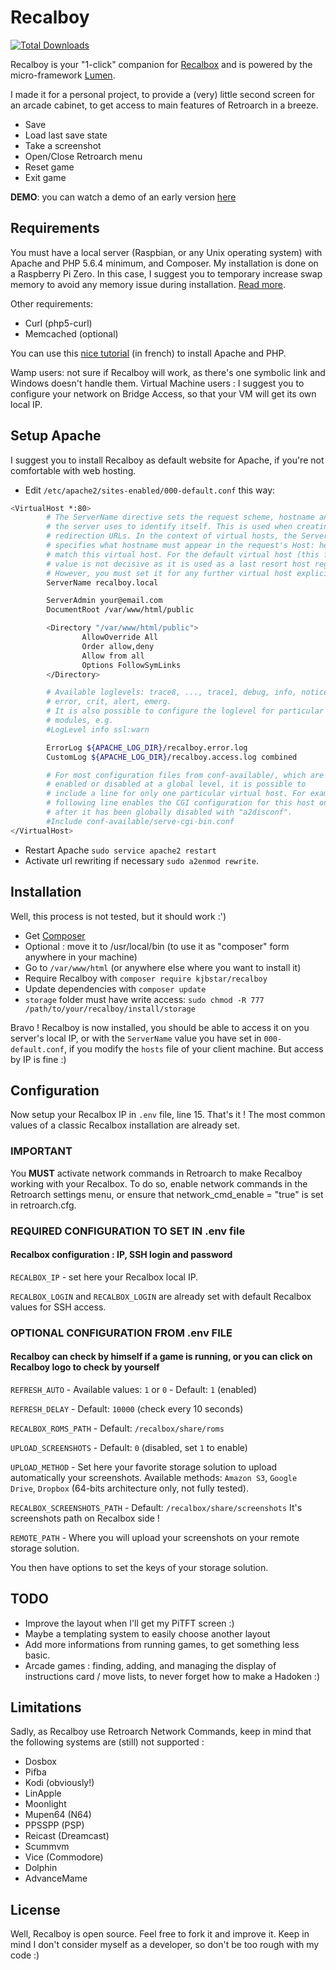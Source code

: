 # Recalboy

[![Total Downloads](https://poser.pugx.org/laravel/lumen-framework/d/total.svg)](https://packagist.org/packages/laravel/lumen-framework)


Recalboy is your "1-click" companion for [Recalbox](http://www.recalbox.com) and is powered by the micro-framework [Lumen](http://lumen.laravel.com).

I made it for a personal project, to provide a (very) little second screen for an arcade cabinet, to get access to main features of Retroarch in a breeze. 

* Save
* Load last save state
* Take a screenshot
* Open/Close Retroarch menu
* Reset game
* Exit game

**DEMO**: you can watch a demo of an early version [here](<https://youtu.be/k_k3ho4qGwg>)

## Requirements

You must have a local server (Raspbian, or any Unix operating system) with Apache and PHP 5.6.4 minimum, and Composer.
My installation is done on a Raspberry Pi Zero. In this case, I suggest you to temporary increase swap memory to avoid any memory issue during installation. [Read more](http://raspberrypi.stackexchange.com/questions/70/how-to-set-up-swap-space).

Other requirements:
* Curl (php5-curl)
* Memcached (optional)

You can use this [nice tutorial](https://raspbian-france.fr/installer-serveur-web-raspberry/) (in french) to install Apache and PHP.

Wamp users: not sure if Recalboy will work, as there's one symbolic link and Windows doesn't handle them.
Virtual Machine users : I suggest you to configure your network on Bridge Access, so that your VM will get its own local IP.

## Setup Apache

I suggest you to install Recalboy as default website for Apache, if you're not comfortable with web hosting.

* Edit `/etc/apache2/sites-enabled/000-default.conf` this way:

```bash
<VirtualHost *:80>
        # The ServerName directive sets the request scheme, hostname and port that
        # the server uses to identify itself. This is used when creating
        # redirection URLs. In the context of virtual hosts, the ServerName
        # specifies what hostname must appear in the request's Host: header to
        # match this virtual host. For the default virtual host (this file) this
        # value is not decisive as it is used as a last resort host regardless.
        # However, you must set it for any further virtual host explicitly.
        ServerName recalboy.local

        ServerAdmin your@email.com
        DocumentRoot /var/www/html/public

        <Directory "/var/www/html/public">
                AllowOverride All
                Order allow,deny
                Allow from all
                Options FollowSymLinks
        </Directory>

        # Available loglevels: trace8, ..., trace1, debug, info, notice, warn,
        # error, crit, alert, emerg.
        # It is also possible to configure the loglevel for particular
        # modules, e.g.
        #LogLevel info ssl:warn

        ErrorLog ${APACHE_LOG_DIR}/recalboy.error.log
        CustomLog ${APACHE_LOG_DIR}/recalboy.access.log combined

        # For most configuration files from conf-available/, which are
        # enabled or disabled at a global level, it is possible to
        # include a line for only one particular virtual host. For example the
        # following line enables the CGI configuration for this host only
        # after it has been globally disabled with "a2disconf".
        #Include conf-available/serve-cgi-bin.conf
</VirtualHost>
```
* Restart Apache `sudo service apache2 restart`
* Activate url rewriting if necessary `sudo a2enmod rewrite`.


## Installation

Well, this process is not tested, but it should work :')

* Get [Composer](https://getcomposer.org/download/)
* Optional : move it to /usr/local/bin (to use it as "composer" form anywhere in your machine)
* Go to `/var/www/html` (or anywhere else where you want to install it)
* Require Recalboy with `composer require kjbstar/recalboy`
* Update dependencies with `composer update`
* `storage` folder must have write access: `sudo chmod -R 777 /path/to/your/recalboy/install/storage`

Bravo ! Recalboy is now installed, you should be able to access it on you server's local IP, or with the `ServerName` value you have set in `000-default.conf`, if you modify the `hosts` file of your client machine. But access by IP is fine :)


## Configuration

Now setup your Recalbox IP in `.env` file, line 15.
That's it ! The most common values of a classic Recalbox installation are already set.

### IMPORTANT
You **MUST** activate network commands in Retroarch to make Recalboy working with your Recalbox.
To do so, enable network commands in the Retroarch settings menu, or ensure that network_cmd_enable = "true" is set in retroarch.cfg.

### REQUIRED CONFIGURATION TO SET IN .env file
#### Recalbox configuration : IP, SSH login and password
`RECALBOX_IP` - set here your Recalbox local IP.

`RECALBOX_LOGIN` and `RECALBOX_LOGIN` are already set with default Recalbox values for SSH access.

### OPTIONAL CONFIGURATION FROM .env FILE
#### Recalboy can check by himself if a game is running, or you can click on Recalboy logo to check by yourself
`REFRESH_AUTO` - Available values: `1` or `0` - Default: `1` (enabled)

`REFRESH_DELAY` - Default: `10000` (check every 10 seconds)

`RECALBOX_ROMS_PATH` - Default: `/recalbox/share/roms`

`UPLOAD_SCREENSHOTS` - Default: `0` (disabled, set `1` to enable)

`UPLOAD_METHOD` - Set here your favorite storage solution to upload automatically your screenshots. Available methods: `Amazon S3`, `Google Drive`, `Dropbox` (64-bits architecture only, not fully tested).

`RECALBOX_SCREENSHOTS_PATH` - Default: `/recalbox/share/screenshots` It's screenshots path on Recalbox side !

`REMOTE_PATH` - Where you will upload your screenshots on your remote storage solution.

You then have options to set the keys of your storage solution.


## TODO
* Improve the layout when I'll get my PiTFT screen :)
* Maybe a templating system to easily choose another layout
* Add more informations from running games, to get something less basic.
* Arcade games : finding, adding, and managing the display of instructions card / move lists, to never forget how to make a Hadoken :)

## Limitations
Sadly, as Recalboy use Retroarch Network Commands, keep in mind that the following systems are (still) not supported :
* Dosbox
* Pifba
* Kodi (obviously!)
* LinApple
* Moonlight
* Mupen64 (N64)
* PPSSPP (PSP)
* Reicast (Dreamcast)
* Scummvm
* Vice (Commodore)
* Dolphin
* AdvanceMame

## License
Well, Recalboy is open source. Feel free to fork it and improve it. Keep in mind I don't consider myself as a developer, so don't be too rough with my code :)

